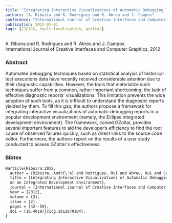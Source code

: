 ```yaml
---
title: "Integrating Interactive Visualizations of Automatic Debugging Techniques on an Integrated Development Environment"
authors: "A. Riboira and R. Rodrigues and R. Abreu and J. Campos"
conference: "International Journal of Creative Interfaces and Computer Graphics, 2012"
publication: 2012-01-01
tags: [IJCICG, fault-localization, gzoltar]
---
```


<!-- Excerpt -->
A. Riboira and R. Rodrigues and R. Abreu and J. Campos  
International Journal of Creative Interfaces and Computer Graphics, 2012


### Abstract

Automated debugging techniques based on statistical analysis of historical test executions data have recently received considerable attention due to their diagnostic capabilities. However, the tools that materialize such techniques suffer from a common, rather important shortcoming: the lack of effective diagnostic reports’ visualizations. This limitation prevents the wide adoption of such tools, as it is difficult to understand the diagnostic reports yielded by them. To fill this gap, the authors propose a framework for integrating interactive visualizations of automatic debugging reports in a popular development environment (namely, the Eclipse integrated development environment). The framework, coined GZoltar, provides several important features to aid the developer’s efficiency to find the root cause of observed failures quickly, such as direct links to the source code editor. Furthermore, the authors report on the results of a user study conducted to assess GZoltar's effectiveness.

### Bibtex

```tex
@article{Riboira:2012,
  author = {Riboira, Andr{\'e} and Rodrigues, Rui and Abreu, Rui and Campos, Jos{\'e}},
  title = {Integrating Interactive Visualizations of Automatic Debugging Techniques
  on an Integrated Development Environment},
  journal = {International Journal of Creative Interfaces and Computer Graphics},
  year = {2012},
  volume = {3},
  issue = {2},
  pages = {42--59},
  doi = {10.4018/jcicg.2012070104},
}
```
